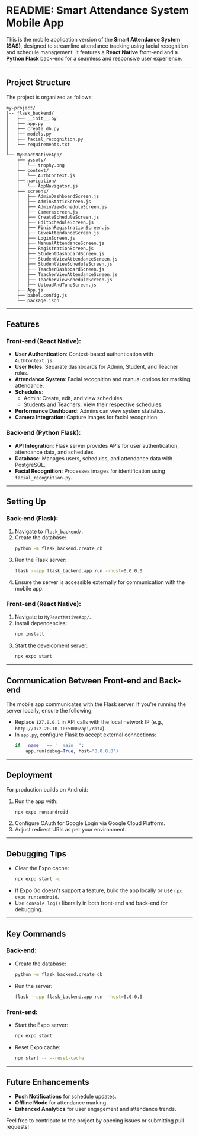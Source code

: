 # README: Smart Attendance System Mobile App  

This is the mobile application version of the **Smart Attendance System (SAS)**, designed to streamline attendance tracking using facial recognition and schedule management. It features a **React Native** front-end and a **Python Flask** back-end for a seamless and responsive user experience.

---

## Project Structure  

The project is organized as follows:  

```
my-project/
│-- flask_backend/
│   ├── __init__.py
│   ├── app.py
│   ├── create_db.py
│   ├── models.py
│   ├── facial_recognition.py
│   └── requirements.txt
│
└── MyReactNativeApp/
    ├── assets/
    │   └── trophy.png
    ├── context/
    │   └── AuthContext.js
    ├── navigation/
    │   └── AppNavigator.js
    ├── screens/
    │   ├── AdminDashboardScreen.js
    │   ├── AdminStaticScreen.js
    │   ├── AdminViewScheduleScreen.js
    │   ├── Camerascreen.js
    │   ├── CreateScheduleScreen.js
    │   ├── EditScheduleScreen.js
    │   ├── FinishRegistrationScreen.js
    │   ├── GiveAttendanceScreen.js
    │   ├── LoginScreen.js
    │   ├── ManualAttendanceScreen.js
    │   ├── RegistrationScreen.js
    │   ├── StudentDashboardScreen.js
    │   ├── StudentViewAttendanceScreen.js
    │   ├── StudentViewScheduleScreen.js
    │   ├── TeacherDashboardScreen.js
    │   ├── TeacherViewAttendanceScreen.js
    │   ├── TeacherViewScheduleScreen.js
    │   ├── UploadAndTuneScreen.js
    ├── App.js
    ├── babel.config.js
    └── package.json
```

---

## Features  

### Front-end (React Native):  
- **User Authentication**: Context-based authentication with `AuthContext.js`.  
- **User Roles**: Separate dashboards for Admin, Student, and Teacher roles.  
- **Attendance System**: Facial recognition and manual options for marking attendance.  
- **Schedules**:  
  - Admin: Create, edit, and view schedules.  
  - Students and Teachers: View their respective schedules.  
- **Performance Dashboard**: Admins can view system statistics.  
- **Camera Integration**: Capture images for facial recognition.  

### Back-end (Python Flask):  
- **API Integration**: Flask server provides APIs for user authentication, attendance data, and schedules.  
- **Database**: Manages users, schedules, and attendance data with PostgreSQL.  
- **Facial Recognition**: Processes images for identification using `facial_recognition.py`.  

---

## Setting Up  

### Back-end (Flask):  
1. Navigate to `flask_backend/`.  
2. Create the database:  
   ```bash
   python -m flask_backend.create_db
   ```  
3. Run the Flask server:  
   ```bash
   flask --app flask_backend.app run --host=0.0.0.0
   ```  
4. Ensure the server is accessible externally for communication with the mobile app.  

### Front-end (React Native):  
1. Navigate to `MyReactNativeApp/`.  
2. Install dependencies:  
   ```bash
   npm install
   ```  
3. Start the development server:  
   ```bash
   npx expo start
   ```  

---

## Communication Between Front-end and Back-end  

The mobile app communicates with the Flask server. If you're running the server locally, ensure the following:  
- Replace `127.0.0.1` in API calls with the local network IP (e.g., `http://172.20.10.10:5000/api/data`).  
- In `app.py`, configure Flask to accept external connections:  
  ```python
  if __name__ == '__main__':
      app.run(debug=True, host="0.0.0.0")
  ```  

---

## Deployment  

For production builds on Android:  
1. Run the app with:  
   ```bash
   npx expo run:android
   ```  
2. Configure OAuth for Google Login via Google Cloud Platform.  
3. Adjust redirect URIs as per your environment.  

---

## Debugging Tips  

- Clear the Expo cache:  
  ```bash
  npx expo start -c
  ```  
- If Expo Go doesn't support a feature, build the app locally or use `npx expo run:android`.  
- Use `console.log()` liberally in both front-end and back-end for debugging.  

---

## Key Commands  

### Back-end:  
- Create the database:  
  ```bash
  python -m flask_backend.create_db
  ```  
- Run the server:  
  ```bash
  flask --app flask_backend.app run --host=0.0.0.0
  ```  

### Front-end:  
- Start the Expo server:  
  ```bash
  npx expo start
  ```  
- Reset Expo cache:  
  ```bash
  npm start -- --reset-cache
  ```  

---

## Future Enhancements  

- **Push Notifications** for schedule updates.  
- **Offline Mode** for attendance marking.  
- **Enhanced Analytics** for user engagement and attendance trends.  

Feel free to contribute to the project by opening issues or submitting pull requests!